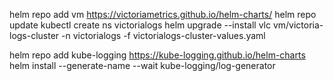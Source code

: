helm repo add vm https://victoriametrics.github.io/helm-charts/
helm repo update
kubectl create ns victorialogs
helm upgrade --install vlc vm/victoria-logs-cluster -n victorialogs -f victorialogs-cluster-values.yaml


helm repo add kube-logging https://kube-logging.github.io/helm-charts
helm install --generate-name --wait kube-logging/log-generator
